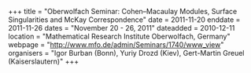 +++
title = "Oberwolfach Seminar: Cohen–Macaulay Modules, Surface Singularities and McKay Correspondence"
date = 2011-11-20
enddate = 2011-11-26
dates = "November 20 - 26, 2011"
dateadded = 2010-12-11
location = "Mathematical Research Institute Oberwolfach, Germany"
webpage = "http://www.mfo.de/admin/Seminars/1740/www_view"
organisers = "Igor Burban (Bonn), Yuriy Drozd (Kiev), Gert-Martin Greuel (Kaiserslautern)"
+++
